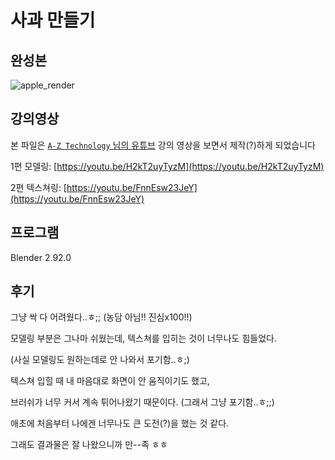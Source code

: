 # 사과 만들기

## 완성본
![apple_render](https://user-images.githubusercontent.com/42382793/114308938-6c1c8800-9b20-11eb-81d3-8df8be5fb920.png)

## 강의영상

본 파일은 [`A-Z Technology` 님의 유튜브](https://www.youtube.com/channel/UCpp1xltFiMwO1BHTHwuS7UA) 강의 영상을 보면서 제작(?)하게 되었습니다

1편 모델링: [https://youtu.be/H2kT2uyTyzM](https://youtu.be/H2kT2uyTyzM)

2편 텍스쳐링: [https://youtu.be/FnnEsw23JeY](https://youtu.be/FnnEsw23JeY)

## 프로그램
Blender 2.92.0

## 후기
그냥 싹 다 어려웠다..ㅎ;; (농담 아님!! 진심x100!!)

모델링 부분은 그나마 쉬웠는데, 텍스쳐를 입히는 것이 너무나도 힘들었다.

(사실 모델링도 원하는데로 안 나와서 포기함..ㅎ;)

텍스쳐 입힐 때 내 마음대로 화면이 안 움직이기도 했고,

브러쉬가 너무 커서 계속 튀어나왔기 때문이다. (그래서 그냥 포기함..ㅎ;;)

애초에 처음부터 나에겐 너무나도 큰 도전(?)을 했는 것 같다.

그래도 결과물은 잘 나왔으니까 만--족 ㅎㅎ
